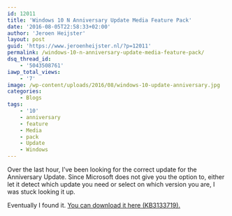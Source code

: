 ```yaml
---
id: 12011
title: 'Windows 10 N Anniversary Update Media Feature Pack'
date: '2016-08-05T22:58:33+02:00'
author: 'Jeroen Heijster'
layout: post
guid: 'https://www.jeroenheijster.nl/?p=12011'
permalink: /windows-10-n-anniversary-update-media-feature-pack/
dsq_thread_id:
    - '5043508761'
iawp_total_views:
    - '7'
image: /wp-content/uploads/2016/08/windows-10-update-anniversary.jpg
categories:
    - Blogs
tags:
    - '10'
    - anniversary
    - feature
    - Media
    - pack
    - Update
    - Windows
---
```


Over the last hour, I’ve been looking for the correct update for the Anniversary Update. Since Microsoft does not give you the option to, either let it detect which update you need or select on which version you are, I was stuck looking it up.

Eventually I found it. [You can download it here (KB3133719).](https://www.microsoft.com/en-us/download/details.aspx?id=53356)